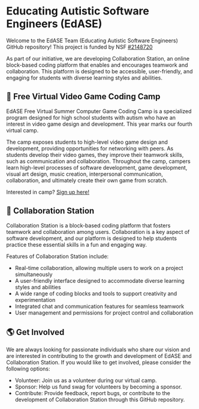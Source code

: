 # Educating Autistic Software Engineers (EdASE)

Welcome to the EdASE Team (Educating Autistic Software Engineers) GitHub repository! This project is funded by NSF [#2148720](https://www.nsf.gov/awardsearch/showAward?AWD_ID=2148720&HistoricalAwards=false)

As part of our initiative, we are developing Collaboration Station, an online block-based coding platform that enables and encourages teamwork and collaboration. This platform is designed to be accessible, user-friendly, and engaging for students with diverse learning styles and abilities.

## :space_invader: Free Virtual Video Game Coding Camp

EdASE Free Virtual Summer Computer Game Coding Camp is a specialized program designed for high school students with autism who have an interest in video game design and development. This year marks our fourth virtual camp.

The camp exposes students to high-level video game design and development, providing opportunities for networking with peers. As students develop their video games, they improve their teamwork skills, such as communication and collaboration. Throughout the camp, campers learn high-level processes of software development, game development, visual art design, music creation, interpersonal communication, collaboration, and ultimately create their own game from scratch.

Interested in camp? [Sign up here!](https://docs.google.com/forms/d/e/1FAIpQLSe-zAOsajRC1aDD0kh8IVNtpVSzj4ruXiilTy7xWCOf2amRow/viewform)

## :rocket:	Collaboration Station 

Collaboration Station is a block-based coding platform that fosters teamwork and collaboration among users. Collaboration is a key aspect of software development, and our platform is designed to help students practice these essential skills in a fun and engaging way.

Features of Collaboration Station include:
- Real-time collaboration, allowing multiple users to work on a project simultaneously
- A user-friendly interface designed to accommodate diverse learning styles and abilities
- A wide range of coding blocks and tools to support creativity and experimentation
- Integrated chat and communication features for seamless teamwork
- User management and permissions for project control and collaboration

## :earth_americas: Get Involved

We are always looking for passionate individuals who share our vision and are interested in contributing to the growth and development of EdASE and Collaboration Station. If you would like to get involved, please consider the following options:

* Volunteer: Join us as a volunteer during our virtual camp.
* Sponsor: Help us fund swag for volunteers by becoming a sponsor.
* Contribute: Provide feedback, report bugs, or contribute to the development of Collaboration Station through this GitHub repository.




